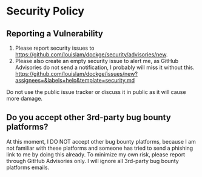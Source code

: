 # Security Policy

## Reporting a Vulnerability

1. Please report security issues to https://github.com/louislam/dockge/security/advisories/new.
1. Please also create an empty security issue to alert me, as GitHub Advisories do not send a notification, I probably will miss it without this. https://github.com/louislam/dockge/issues/new?assignees=&labels=help&template=security.md

Do not use the public issue tracker or discuss it in public as it will cause more damage.

## Do you accept other 3rd-party bug bounty platforms?

At this moment, I DO NOT accept other bug bounty platforms, because I am not familiar with these platforms and someone has tried to send a phishing link to me by doing this already. To minimize my own risk, please report through GitHub Advisories only. I will ignore all 3rd-party bug bounty platforms emails.
